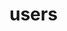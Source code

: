 # users

<include from="Snippets-PortalAPI.md" element-id="snippet-header" />

<api-doc openapi-path="../../api.yaml" tag="users"></api-doc>